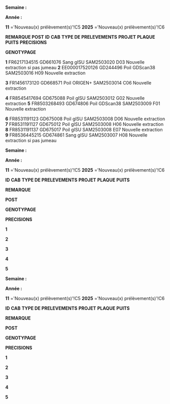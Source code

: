 **Semaine :**

**Année :**


**11** ='Nouveau(x) prélèvement(s)'!C5
**2025** ='Nouveau(x) prélèvement(s)'!C6


**REMARQUE POST**
**ID** **CAB** **TYPE DE PRELEVEMENTS** **PROJET** **PLAQUE** **PUITS** **PRECISIONS**

**GENOTYPAGE**


**1** FR6217134515 GD661076 Sang gISU SAM2503020 D03 Nouvelle extraction si pas jumeau
**2** EE000017520126 GD244496 Poil GDScan38 SAM2503016 H09 Nouvelle extraction

**3** FR1456173120 GD668571 Poil ORIGEN+ SAM2503014 C06 Nouvelle extraction

**4** FR8545417694 GD675088 Poil gISU SAM2503012 G02 Nouvelle extraction
**5** FR8503268493 GD674806 Poil GDScan38 SAM2503009 F01 Nouvelle extraction

**6** FR8531191123 GD675008 Poil gISU SAM2503008 D06 Nouvelle extraction
**7** FR8531191127 GD675012 Poil gISU SAM2503008 H06 Nouvelle extraction
**8** FR8531191137 GD675017 Poil gISU SAM2503008 E07 Nouvelle extraction
**9** FR8536445215 GD674861 Sang gISU SAM2503007 H08 Nouvelle extraction si pas jumeau

**Semaine :**

**Année :**


**11** ='Nouveau(x) prélèvement(s)'!C5
**2025** ='Nouveau(x) prélèvement(s)'!C6


**ID** **CAB** **TYPE DE PRELEVEMENTS** **PROJET** **PLAQUE** **PUITS**


**REMARQUE**

**POST**

**GENOTYPAGE**


**PRECISIONS**


**1**

**2**

**3**

**4**

**5**

**Semaine :**

**Année :**


**11** ='Nouveau(x) prélèvement(s)'!C5
**2025** ='Nouveau(x) prélèvement(s)'!C6


**ID** **CAB** **TYPE DE PRELEVEMENTS** **PROJET** **PLAQUE** **PUITS**


**REMARQUE**

**POST**

**GENOTYPAGE**


**PRECISIONS**


**1**

**2**

**3**

**4**

**5**


